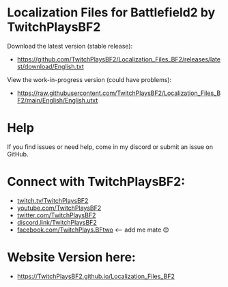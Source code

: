 # Localization Files for Battlefield2 by TwitchPlaysBF2

Download the latest version (stable release): 
* https://github.com/TwitchPlaysBF2/Localization_Files_BF2/releases/latest/download/English.txt

View the work-in-progress version (could have problems): 
* https://raw.githubusercontent.com/TwitchPlaysBF2/Localization_Files_BF2/main/English/English.utxt

# Help

If you find issues or need help, come in my discord or submit an issue on GitHub.

# Connect with TwitchPlaysBF2:

 * [twitch.tv/TwitchPlaysBF2](https://Twitch.tv/TwitchPlaysBF2)
 * [youtube.com/TwitchPlaysBF2](https://www.youtube.com/channel/UCpdMQvwhDeUEKL7eYNJqK7Q)
 * [twitter.com/TwitchPlaysBF2](https://twitter.com/TwitchPlaysBF2)
 * [discord.link/TwitchPlaysBF2](https://discord.link/TwitchPlaysBF2)
 * [facebook.com/TwitchPlays.BFtwo](https://facebook.com/twitchplays.bftwo) <-- add me mate 😊

# Website Version here:
* https://TwitchPlaysBF2.github.io/Localization_Files_BF2
